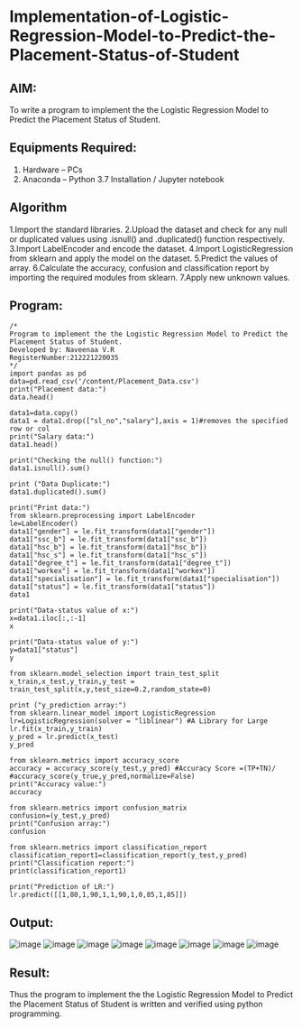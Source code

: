 # Implementation-of-Logistic-Regression-Model-to-Predict-the-Placement-Status-of-Student

## AIM:
To write a program to implement the the Logistic Regression Model to Predict the Placement Status of Student.

## Equipments Required:
1. Hardware – PCs
2. Anaconda – Python 3.7 Installation / Jupyter notebook

## Algorithm
1.Import the standard libraries.
2.Upload the dataset and check for any null or duplicated values using .isnull() and .duplicated() function respectively.
3.Import LabelEncoder and encode the dataset.
4.Import LogisticRegression from sklearn and apply the model on the dataset.
5.Predict the values of array.
6.Calculate the accuracy, confusion and classification report by importing the required modules from sklearn.
7.Apply new unknown values. 
 ## Program:
```
/*
Program to implement the the Logistic Regression Model to Predict the Placement Status of Student.
Developed by: Naveenaa V.R
RegisterNumber:212221220035  
*/
import pandas as pd
data=pd.read_csv('/content/Placement_Data.csv')
print("Placement data:")
data.head()

data1=data.copy()
data1 = data1.drop(["sl_no","salary"],axis = 1)#removes the specified row or col
print("Salary data:")
data1.head()

print("Checking the null() function:")
data1.isnull().sum()

print ("Data Duplicate:")
data1.duplicated().sum()

print("Print data:")
from sklearn.preprocessing import LabelEncoder
le=LabelEncoder()
data1["gender"] = le.fit_transform(data1["gender"])
data1["ssc_b"] = le.fit_transform(data1["ssc_b"])
data1["hsc_b"] = le.fit_transform(data1["hsc_b"])
data1["hsc_s"] = le.fit_transform(data1["hsc_s"])
data1["degree_t"] = le.fit_transform(data1["degree_t"])
data1["workex"] = le.fit_transform(data1["workex"])
data1["specialisation"] = le.fit_transform(data1["specialisation"])
data1["status"] = le.fit_transform(data1["status"])
data1

print("Data-status value of x:")
x=data1.iloc[:,:-1]
x

print("Data-status value of y:")
y=data1["status"]
y

from sklearn.model_selection import train_test_split
x_train,x_test,y_train,y_test = train_test_split(x,y,test_size=0.2,random_state=0)

print ("y_prediction array:")
from sklearn.linear_model import LogisticRegression
lr=LogisticRegression(solver = "liblinear") #A Library for Large
lr.fit(x_train,y_train)
y_pred = lr.predict(x_test)
y_pred

from sklearn.metrics import accuracy_score
accuracy = accuracy_score(y_test,y_pred) #Accuracy Score =(TP+TN)/
#accuracy_score(y_true,y_pred,normalize=False)
print("Accuracy value:")
accuracy

from sklearn.metrics import confusion_matrix 
confusion=(y_test,y_pred) 
print("Confusion array:")
confusion

from sklearn.metrics import classification_report 
classification_report1=classification_report(y_test,y_pred) 
print("Classification report:")
print(classification_report1)

print("Prediction of LR:")
lr.predict([[1,80,1,90,1,1,90,1,0,85,1,85]])
```

## Output:
![image](https://github.com/Naveenaa28/Implementation-of-Logistic-Regression-Model-to-Predict-the-Placement-Status-of-Student/assets/131433133/09ae9e76-6d0c-4570-a6f2-81fbe1bef58e)
![image](https://github.com/Naveenaa28/Implementation-of-Logistic-Regression-Model-to-Predict-the-Placement-Status-of-Student/assets/131433133/52786781-0971-478b-9870-7a22ff341edd)
![image](https://github.com/Naveenaa28/Implementation-of-Logistic-Regression-Model-to-Predict-the-Placement-Status-of-Student/assets/131433133/9dd5622d-f3a4-44ca-9ad7-5d94022ebc1c)
![image](https://github.com/Naveenaa28/Implementation-of-Logistic-Regression-Model-to-Predict-the-Placement-Status-of-Student/assets/131433133/8f74dba2-cdb1-499a-bd35-be5c1e758215)
![image](https://github.com/Naveenaa28/Implementation-of-Logistic-Regression-Model-to-Predict-the-Placement-Status-of-Student/assets/131433133/c10ac17e-aed7-4acb-b862-a48a2cd10a59)
![image](https://github.com/Naveenaa28/Implementation-of-Logistic-Regression-Model-to-Predict-the-Placement-Status-of-Student/assets/131433133/0bfaaf0c-f90b-4d18-8d93-2d78f6236e82)
![image](https://github.com/Naveenaa28/Implementation-of-Logistic-Regression-Model-to-Predict-the-Placement-Status-of-Student/assets/131433133/c3466eeb-2f69-4514-b73f-bcafc1c60a56)
![image](https://github.com/Naveenaa28/Implementation-of-Logistic-Regression-Model-to-Predict-the-Placement-Status-of-Student/assets/131433133/c4651087-aa7f-4034-9747-c847c3e668f5)
## Result:
Thus the program to implement the the Logistic Regression Model to Predict the Placement Status of Student is written and verified using python programming.
